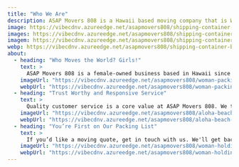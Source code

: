 ```yaml
---
title: "Who We Are"
description: ASAP Movers 808 is a Hawaii based moving company that is Women owned and operated! Hire us for your next move.
image: https://vibecdnv.azureedge.net/asapmovers808/shipping-container-bw-1920-cropped.jpg
images: https://vibecdnv.azureedge.net/asapmovers808/shipping-container-bw-450-cropped.jpg
imagem: https://vibecdnv.azureedge.net/asapmovers808/shipping-container-bw-1440-cropped.jpg
webp: https://vibecdnv.azureedge.net/asapmovers808/shipping-container-bw-1440-cropped.webp
about:
  - heading: "Who Moves the World? Girls!"
    text: >
      ASAP Movers 808 is a female-owned business based in Hawaii since 2020 and Alabama since 2021. While our small business may be the new kid on the block, we have years of moving experience and a passion for getting your belongings where they need to be.  
    imageUrl: "https://vibecdnv.azureedge.net/asapmovers808/woman-packing-box-700.jpg"
    webpUrl: "https://vibecdnv.azureedge.net/asapmovers808/woman-packing-box-700.webp"
  - heading: "Trust Worthy and Responsive Service"
    text: >
      Quality customer service is a core value at ASAP Movers 808. We truly believe that, without happy customers, a business can’t thrive. Give us a chance and – with responsive service, trustworthy moving teams, and speedy transportation – we promise we’ll earn your business...ASAP!
    imageUrl: "https://vibecdnv.azureedge.net/asapmovers808/aloha-beach-horizontal-700.jpg"
    webpUrl: "https://vibecdnv.azureedge.net/asapmovers808/aloha-beach-horizontal-700.webp"
  - heading: "You’re First on Our Packing List"
    text: >
      If you’d like a moving quote, get in touch with us. We'll get back to you as soon as possible!
    imageUrl: "https://vibecdnv.azureedge.net/asapmovers808/woman-holding-box-700.jpg"
    webpUrl: "https://vibecdnv.azureedge.net/asapmovers808/woman-holding-box-700.webp"
---
```

